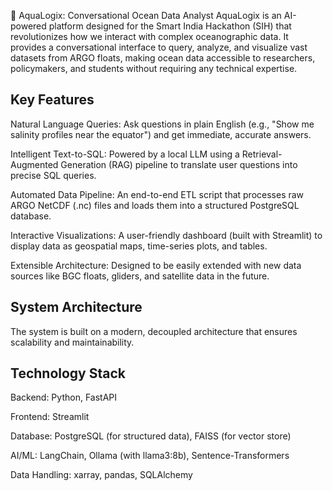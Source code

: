 🌊 AquaLogix: Conversational Ocean Data Analyst
AquaLogix is an AI-powered platform designed for the Smart India Hackathon (SIH) that revolutionizes how we interact with complex oceanographic data. It provides a conversational interface to query, analyze, and visualize vast datasets from ARGO floats, making ocean data accessible to researchers, policymakers, and students without requiring any technical expertise.

## Key Features
Natural Language Queries: Ask questions in plain English (e.g., "Show me salinity profiles near the equator") and get immediate, accurate answers.

Intelligent Text-to-SQL: Powered by a local LLM using a Retrieval-Augmented Generation (RAG) pipeline to translate user questions into precise SQL queries.

Automated Data Pipeline: An end-to-end ETL script that processes raw ARGO NetCDF (.nc) files and loads them into a structured PostgreSQL database.

Interactive Visualizations: A user-friendly dashboard (built with Streamlit) to display data as geospatial maps, time-series plots, and tables.

Extensible Architecture: Designed to be easily extended with new data sources like BGC floats, gliders, and satellite data in the future.

## System Architecture
The system is built on a modern, decoupled architecture that ensures scalability and maintainability.

## Technology Stack
Backend: Python, FastAPI

Frontend: Streamlit

Database: PostgreSQL (for structured data), FAISS (for vector store)

AI/ML: LangChain, Ollama (with llama3:8b), Sentence-Transformers

Data Handling: xarray, pandas, SQLAlchemy
